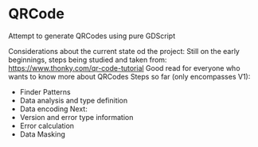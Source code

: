 # QRCode
Attempt to generate QRCodes using pure GDScript

Considerations about the current state od the project:
Still on the early beginnings, steps being studied and taken from:
https://www.thonky.com/qr-code-tutorial
Good read for everyone who wants to know more about QRCodes
Steps so far (only encompasses V1):
 - Finder Patterns
 - Data analysis and type definition
 - Data encoding
Next:
 - Version and error type information
 - Error calculation
 - Data Masking
